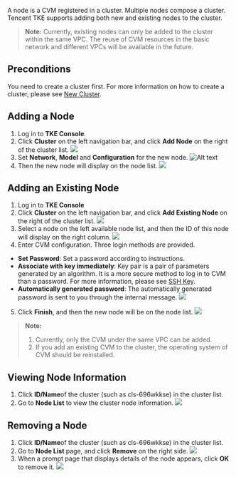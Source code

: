 A node is a CVM registered in a cluster. Multiple nodes compose a cluster. Tencent TKE supports adding both new and existing nodes to the cluster.
>**Note:**
>Currently, existing nodes can only be added to the cluster within the same VPC. The reuse of CVM resources in the basic network and different VPCs will be available in the future.

## Preconditions
You need to create a cluster first. For more information on how to create a cluster, please see [New Cluster](/doc/product/457/9091).

## Adding a Node
1. Log in to **TKE Console**.
2. Click **Cluster** on the left navigation bar, and click **Add Node** on the right of the cluster list.
![](https://main.qcloudimg.com/raw/bb3d2f198c14796037b058633989dcc6.png)
2. Set **Network**, **Model** and **Configuration** for the new node.
![Alt text](https://main.qcloudimg.com/raw/2ada6472fac16bc49c9cdfc0f66cc4fe.png)
3. Then the new node will display on the node list.
![](https://mc.qcloudimg.com/static/img/2e5f9c77ce7f4e96daa6756cdbc2bcb6/3.jpg)

## Adding an Existing Node
1. Log in to **TKE Console**
2. Click **Cluster** on the left navigation bar, and click **Add Existing Node** on the right of the cluster list.
![](https://mc.qcloudimg.com/static/img/29b0d7186bd825925051cd6adae2bc3c/4.jpg)
3. Select a node on the left available node list, and then the ID of this node will display on the right column.
![](https://mc.qcloudimg.com/static/img/389bc4d5fb7fc1f3e943763eda9d36ca/5.jpg)
4. Enter CVM configuration. Three login methods are provided.
 - **Set Password**: Set a password according to instructions.
 - **Associate with key immediately**: Key pair is a pair of parameters generated by an algorithm. It is a more secure method to log in to CVM than a password. For more information, please see [SSH Key](https://intl.cloud.tencent.com/document/product/213/6092).
 - **Automatically generated password**: The automatically generated password is sent to you through the internal message.
![](https://mc.qcloudimg.com/static/img/8f2745aa8a319f0ce4750cf0f049ceba/6.jpg)
5. Click **Finish**, and then the new node will be on the node list.
![](https://mc.qcloudimg.com/static/img/58607319e71a8f871538b22c7c0587bc/7.jpg)
>**Note:**
>1. Currently, only the CVM under the same VPC can be added.
>2. If you add an existing CVM to the cluster, the operating system of CVM should be reinstalled.

## Viewing Node Information
1. Click **ID/Name**of the cluster (such as cls-696wkkse) in the cluster list.
2. Go to **Node List** to view the cluster node information.
![](https://mc.qcloudimg.com/static/img/e04ce1f907f5a3c3fe6b60ce08adcd16/9.jpg)

## Removing a Node
1. Click **ID/Name**of the cluster (such as cls-696wkkse) in the cluster list.
2. Go to **Node List** page, and click **Remove** on the right side.
![](https://mc.qcloudimg.com/static/img/0903b1ede18971eb34632bffd6d28121/11.jpg)
3. When a prompt page that displays details of the node appears, click **OK** to remove it.
![](https://mc.qcloudimg.com/static/img/fa4f45da1e29080ee338f83669412ec0/12.jpg)

